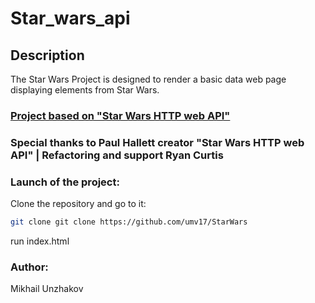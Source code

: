 # Star_wars_api
## Description

The Star Wars Project is designed to render a basic data web page displaying elements from Star Wars.

### [Project based on "Star Wars HTTP web API"](https://www.swapi.tech/)
### Special thanks to Paul Hallett creator "Star Wars HTTP web API" | Refactoring and support Ryan Curtis

### Launch of the project:

Clone the repository and go to it:
```bash
git clone git clone https://github.com/umv17/StarWars
```

run index.html

### Author:
Mikhail Unzhakov
